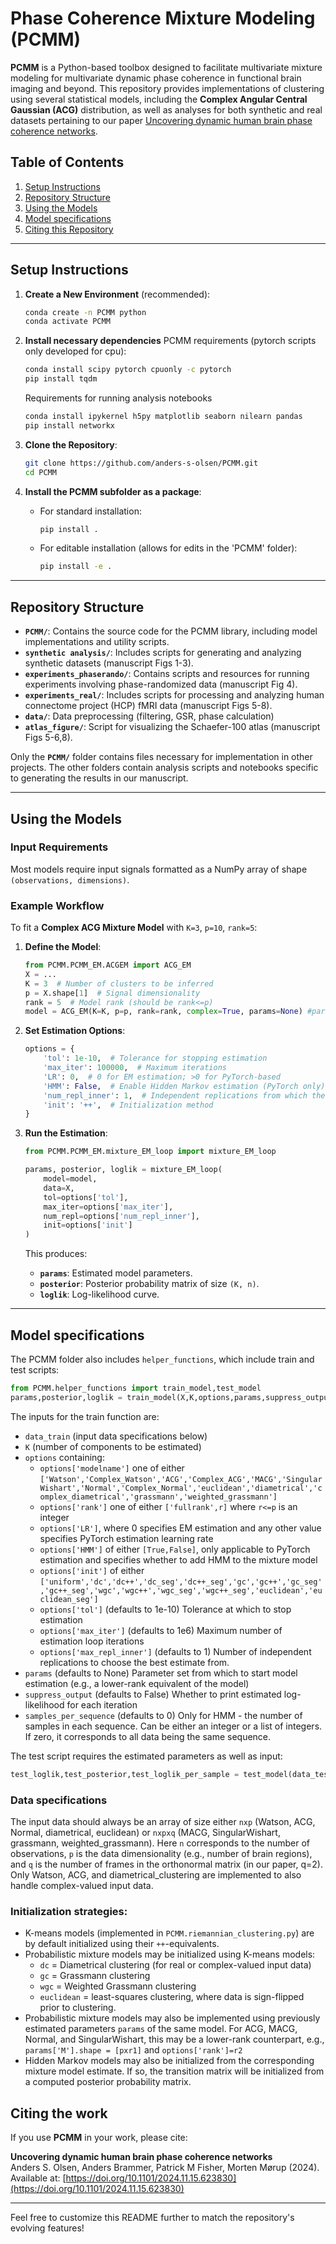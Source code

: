 # Phase Coherence Mixture Modeling (PCMM)

**PCMM** is a Python-based toolbox designed to facilitate multivariate mixture modeling for multivariate dynamic phase coherence in functional brain imaging and beyond. This repository provides implementations of clustering using several statistical models, including the **Complex Angular Central Gaussian (ACG)** distribution, as well as analyses for both synthetic and real datasets pertaining to our paper [Uncovering dynamic human brain phase coherence networks](https://www.biorxiv.org/content/10.1101/2024.11.15.623830v1). 

## Table of Contents
1. [Setup Instructions](#setup-instructions)
2. [Repository Structure](#repository-structure)
3. [Using the Models](#using-the-models)
4. [Model specifications](#model-specifications)
5. [Citing this Repository](#citing-the-work)

---

## Setup Instructions

1. **Create a New Environment** (recommended):
    ```bash
    conda create -n PCMM python
    conda activate PCMM
    ```
    
2. **Install necessary dependencies**
    PCMM requirements (pytorch scripts only developed for cpu):
    ```bash
    conda install scipy pytorch cpuonly -c pytorch
    pip install tqdm
    ```
    Requirements for running analysis notebooks
    ```bash
    conda install ipykernel h5py matplotlib seaborn nilearn pandas 
    pip install networkx
    ```
    
4. **Clone the Repository**:
    ```bash
    git clone https://github.com/anders-s-olsen/PCMM.git
    cd PCMM
    ```

5. **Install the PCMM subfolder as a package**:
    - For standard installation:
        ```bash
        pip install .
        ```
    - For editable installation (allows for edits in the 'PCMM' folder):
        ```bash
        pip install -e .
        ```

---

## Repository Structure

- **`PCMM/`**: Contains the source code for the PCMM library, including model implementations and utility scripts.
- **`synthetic analysis/`**: Includes scripts for generating and analyzing synthetic datasets (manuscript Figs 1-3).
- **`experiments_phaserando/`**: Contains scripts and resources for running experiments involving phase-randomized data (manuscript Fig 4).
- **`experiments_real/`**: Includes scripts for processing and analyzing human connectome project (HCP) fMRI data (manuscript Figs 5-8).
- **`data/`**: Data preprocessing (filtering, GSR, phase calculation)
- **`atlas_figure/`**: Script for visualizing the Schaefer-100 atlas (manuscript Figs 5-6,8).

Only the **`PCMM/`** folder contains files necessary for implementation in other projects. The other folders contain analysis scripts and notebooks specific to generating the results in our manuscript. 

---

## Using the Models

### Input Requirements
Most models require input signals formatted as a NumPy array of shape `(observations, dimensions)`.

### Example Workflow
To fit a **Complex ACG Mixture Model** with `K=3`, `p=10`, `rank=5`:
1. **Define the Model**:
    ```python
    from PCMM.PCMM_EM.ACGEM import ACG_EM
    X = ...
    K = 3  # Number of clusters to be inferred
    p = X.shape[1]  # Signal dimensionality
    rank = 5  # Model rank (should be rank<=p)
    model = ACG_EM(K=K, p=p, rank=rank, complex=True, params=None) #params can be included to start estimation from a specific parameter setting
    ```

2. **Set Estimation Options**:
    ```python
    options = {
        'tol': 1e-10,  # Tolerance for stopping estimation
        'max_iter': 100000,  # Maximum iterations
        'LR': 0,  # 0 for EM estimation; >0 for PyTorch-based
        'HMM': False,  # Enable Hidden Markov estimation (PyTorch only)
        'num_repl_inner': 1,  # Independent replications from which the best estimate is selected
        'init': '++',  # Initialization method
    }
    ```

3. **Run the Estimation**:
    ```python
    from PCMM.PCMM_EM.mixture_EM_loop import mixture_EM_loop

    params, posterior, loglik = mixture_EM_loop(
        model=model,
        data=X, 
        tol=options['tol'], 
        max_iter=options['max_iter'], 
        num_repl=options['num_repl_inner'], 
        init=options['init']
    )
    ```

    This produces:
    - **`params`**: Estimated model parameters.
    - **`posterior`**: Posterior probability matrix of size `(K, n)`.
    - **`loglik`**: Log-likelihood curve.

---

## Model specifications

The PCMM folder also includes `helper_functions`, which include train and test scripts:
``` python
from PCMM.helper_functions import train_model,test_model
params,posterior,loglik = train_model(X,K,options,params,suppress_output,samples_per_sequence)
```
The inputs for the train function are:
- `data_train` (input data specifications below)
- `K` (number of components to be estimated)
- `options` containing:
    - `options['modelname']` one of either `['Watson','Complex_Watson','ACG','Complex_ACG','MACG','SingularWishart','Normal','Complex_Normal','euclidean','diametrical','complex_diametrical','grassmann','weighted_grassmann']`
    - `options['rank']` one of either `['fullrank',r]` where `r<=p` is an integer
    - `options['LR']`, where 0 specifies EM estimation and any other value specifies PyTorch estimation learning rate
    - `options['HMM']` of either `[True,False]`, only applicable to PyTorch estimation and specifies whether to add HMM to the mixture model
    - `options['init']` of either `['uniform','dc','dc++','dc_seg','dc++_seg','gc','gc++','gc_seg','gc++_seg','wgc','wgc++','wgc_seg','wgc++_seg','euclidean','euclidean_seg']`
    - `options['tol']` (defaults to 1e-10) Tolerance at which to stop estimation
    - `options['max_iter']` (defaults to 1e6) Maximum number of estimation loop iterations
    - `options['max_repl_inner']` (defaults to 1) Number of independent replications to choose the best estimate from.
- `params` (defaults to None) Parameter set from which to start model estimation (e.g., a lower-rank equivalent of the model)
- `suppress_output` (defaults to False) Whether to print estimated log-likelihood for each iteration
- `samples_per_sequence` (defaults to 0) Only for HMM - the number of samples in each sequence. Can be either an integer or a list of integers. If zero, it corresponds to all data being the same sequence. 

The test script requires the estimated parameters as well as input:
``` python
test_loglik,test_posterior,test_loglik_per_sample = test_model(data_test,params,K,options)
```

### Data specifications
The input data should always be an array of size either `nxp` (Watson, ACG, Normal, diametrical, euclidean) or `nxpxq` (MACG, SingularWishart, grassmann, weighted_grassmann). Here `n` corresponds to the number of observations, `p` is the data dimensionality (e.g., number of brain regions), and `q` is the number of frames in the orthonormal matrix (in our paper, q=2). Only Watson, ACG, and diametrical_clustering are implemented to also handle complex-valued input data. 

### Initialization strategies:
- K-means models (implemented in `PCMM.riemannian_clustering.py`) are by default initialized using their `++`-equivalents.
- Probabilistic mixture models may be initialized using K-means models:
    - `dc` = Diametrical clustering (for real or complex-valued input data)
    - `gc` = Grassmann clustering
    - `wgc` = Weighted Grassmann clustering
    - `euclidean` = least-squares clustering, where data is sign-flipped prior to clustering.
- Probabilistic mixture models may also be implemented using previously estimated parameters `params` of the same model. For ACG, MACG, Normal, and SingularWishart, this may be a lower-rank counterpart, e.g., `params['M'].shape = [pxr1]` and `options['rank']=r2`
- Hidden Markov models may also be initialized from the corresponding mixture model estimate. If so, the transition matrix will be initialized from a computed posterior probability matrix.


## Citing the work

If you use **PCMM** in your work, please cite:

**Uncovering dynamic human brain phase coherence networks**  
Anders S. Olsen, Anders Brammer, Patrick M Fisher, Morten Mørup (2024).  
Available at: [https://doi.org/10.1101/2024.11.15.623830](https://doi.org/10.1101/2024.11.15.623830)

---

Feel free to customize this README further to match the repository's evolving features!

